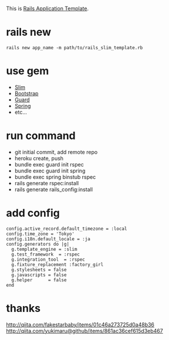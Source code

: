 This is [Rails Application Template](http://guides.rubyonrails.org/rails_application_templates.html).

# rails new
``rails new app_name -m path/to/rails_slim_template.rb``

# use gem
* [Slim](http://slim-lang.com/)
* [Bootstrap](http://getbootstrap.com/)
* [Guard](http://guardgem.org/)
* [Spring](https://github.com/rails/spring)
* etc...

# run command
* git initial commit, add remote repo
* heroku create, push
* bundle exec guard init rspec
* bundle exec guard init spring
* bundle exec spring binstub rspec
* rails generate rspec:install
* rails generate rails_config:install

# add config
```
config.active_record.default_timezone = :local
config.time_zone = 'Tokyo'
config.i18n.default_locale = :ja
config.generators do |g|
  g.template_engine = :slim
  g.test_framework  = :rspec
  g.integration_tool  = :rspec
  g.fixture_replacement :factory_girl
  g.stylesheets = false
  g.javascripts = false
  g.helper      = false
end
```

# thanks
http://qiita.com/fakestarbaby/items/01c46a273725d0a48b36  
http://qiita.com/yukimaru@github/items/861ac36cef615d3eb467
